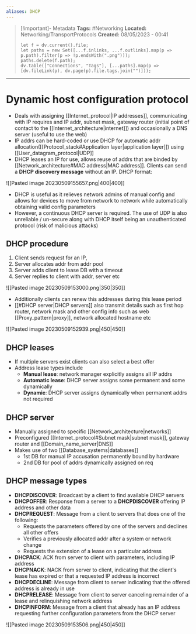 ```yaml
---
aliases: DHCP
---
```


> [!important]- Metadata
> **Tags:** #Networking 
> **Located:** Networking/TransportProtocols
> **Created:** 08/05/2023 - 00:41
> ```dataviewjs
> let f = dv.current().file;
> let paths = new Set([...f.inlinks, ...f.outlinks].map(p => p.path).filter(p => !p.endsWith(".png")));
> paths.delete(f.path);
> dv.table(["Connections", "Tags"], [...paths].map(p => [dv.fileLink(p), dv.page(p).file.tags.join("")]));
> ```

___
# Dynamic host configuration protocol
- Deals with assigning [[Internet_protocol|IP addresses]], communicating with IP requires and IP addr, subnet mask, gateway router (initial point of contact to the  [[Internet_architecture|internet]]) and occasionally a DNS server (useful to use the web)
- IP addrs can be hard-coded or use DHCP for automatic addr allocation([[Protocol_stack#Application layer|application layer]]) using [[User_datagram_protocol|UDP]]
- DHCP leases an IP for use, allows reuse of addrs that are binded by  [[Network_architecture#MAC address|MAC address]]. Clients can send a **DHCP discovery message** without an IP. DHCP format:

![[Pasted image 20230509155657.png|400|400]]

- DHCP is useful as it relieves network admins of manual config and allows for devices to move from network to network while automatically obtaining valid config parameters 
- However, a continuous DHCP server is required. The use of UDP is also unreliable / un-secure along with DHCP itself being an unauthenticated protocol (risk of malicious attacks) 

## DHCP procedure
1.  Client sends request for an IP, 
2. Server allocates addr from addr pool
3. Server adds client to lease DB with a timeout 
4. Server replies to client with addr, server etc 

![[Pasted image 20230509153000.png|350|350]]
- Additionally clients can renew this addresses during this lease period 
- [[#DHCP server|DHCP servers]] also transmit details such as first hop router, network mask and other config info such as web [[Proxy_pattern|proxy]], network allocated hostname etc

![[Pasted image 20230509152939.png|450|450]]


## DHCP leases 
- If multiple servers exist clients can also select a best offer 
- Address lease types include 
    - **Manual lease**: network manager explicitly assigns all IP addrs 
    - **Automatic lease**: DHCP server assigns some permanent and some dynamically 
    - **Dynamic**: DHCP server assigns dynamically when permanent addrs not required 
## DHCP server
- Manually assigned to specific [[Network_architecture|networks]]
- Preconfigured [[Internet_protocol#Subnet mask|subnet mask]], gateway router and [[Domain_name_server|DNS]]
- Makes use of two [[Database_systems|databases]]
	- 1st DB for manual IP accusation permanently bound by hardware
	- 2nd DB for pool of addrs dynamically assigned on req


## DHCP message types
- **DHCPDISCOVER**: Broadcast by a client to find available DHCP servers
- **DHCPOFFER**: Response from a server to a **DHCPDISCOVER** offering IP address and other data
- **DHCPREQUEST**: Message from a client to servers that does one of the following:
    -  Requests the parameters offered by one of the servers and declines all other offers 
    - Verifies a previously allocated addr after a system or network change 
    -  Requests the extension of a lease on a particular address
- **DHCPACK**: ACK from server to client with parameters, including IP address
- **DHCPNACK**: NACK from server to client, indicating that the 
client's lease has expired or that a requested IP address is incorrect
-  **DHCPDECLINE**: Message from client to server indicating that the offered address is 
already in use
- **DHCPRELEASE**: Message from client to server canceling remainder of a lease and relinquishing network address
- **DHCPINFORM**: Message from a client that already has an IP address requesting further configuration parameters from the DHCP server

![[Pasted image 20230509153506.png|450|450]]